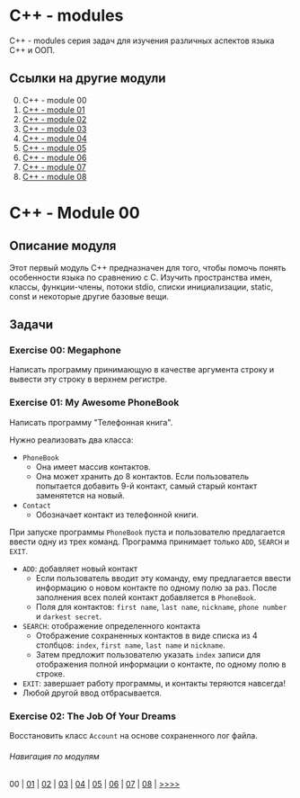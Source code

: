 # C++ - modules

C++ - modules серия задач для изучения различных аспектов языка C++ и ООП.

## Ссылки на другие модули

0. C++ - module 00
1. [C++ - module 01](https://github.com/vrivka/cpp_01)
2. [C++ - module 02](https://github.com/vrivka/cpp_02)
3. [C++ - module 03](https://github.com/vrivka/cpp_03)
4. [C++ - module 04](https://github.com/vrivka/cpp_04)
5. [C++ - module 05](https://github.com/vrivka/cpp_05)
6. [C++ - module 06](https://github.com/vrivka/cpp_06)
7. [C++ - module 07](https://github.com/vrivka/cpp_07)
8. [C++ - module 08](https://github.com/vrivka/cpp_08)

# C++ - Module 00

## Описание модуля
Этот первый модуль C++ предназначен для того, чтобы помочь понять особенности языка по сравнению с C. Изучить пространства имен, классы, функции-члены, потоки stdio, списки инициализации, static, const и некоторые другие базовые вещи.
## Задачи
### Exercise 00: Megaphone
Написать программу принимающую в качестве аргумента строку и вывести эту строку в верхнем регистре.

### Exercise 01: My Awesome PhoneBook
Написать программу "Телефонная книга".

Нужно реализовать два класса:
- `PhoneBook`
	- Она имеет массив контактов.
	- Она может хранить до 8 контактов. Если пользователь попытается добавить 9-й контакт, самый старый контакт заменятется на новый.
- `Contact`
	- Обозначает контакт из телефонной книги.

При запуске программы `PhoneBook` пуста и пользователю предлагается ввести одну из трех команд. Программа принимает только `ADD`, `SEARCH` и `EXIT`.
- `ADD`: добавляет новый контакт
	- Если пользователь вводит эту команду, ему предлагается ввести информацию о новом контакте по одному полю за раз. После заполнения всех полей контакт добавляется в `PhoneBook`.
	- Поля для контактов: `first name`, `last name`, `nickname`, `phone number` и `darkest secret`.
- `SEARCH`: отображение определенного контакта
	- Отображение сохраненных контактов в виде списка из 4 столбцов: `index`, `first name`, `last name` и `nickname`.
	- Затем предложит пользователю указать `index` записи для отображения полной информации о контакте, по одному полю в строке.
- `EXIT`: завершает работу программы, и контакты теряются навсегда!
- Любой другой ввод отбрасывается.

### Exercise 02: The Job Of Your Dreams
Восстановить класс `Account` на основе сохраненного лог файла.

###### Навигация по модулям
00 |
[01](https://github.com/vrivka/cpp_01) |
[02](https://github.com/vrivka/cpp_02) |
[03](https://github.com/vrivka/cpp_03) |
[04](https://github.com/vrivka/cpp_04) |
[05](https://github.com/vrivka/cpp_05) |
[06](https://github.com/vrivka/cpp_06) |
[07](https://github.com/vrivka/cpp_07) |
[08](https://github.com/vrivka/cpp_08) |
[>>>>](https://github.com/vrivka/cpp_01)
